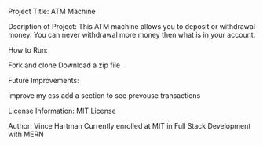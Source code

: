 Project Title: ATM Machine

Dscription of Project: This ATM machine allows you to deposit or withdrawal money.  You can never withdrawal more money then what is in your account.

How to Run:

Fork and clone
Download a zip file

Future Improvements:

improve my css
add a section to see prevouse transactions

License Information: MIT License

Author: Vince Hartman Currently enrolled at MIT in Full Stack Development with MERN
